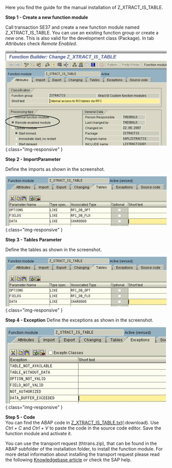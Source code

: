 Here you find the guide for the manual installation of Z_XTRACT_IS_TABLE.

**Step 1 - Create a new function module**

Call transaction SE37 and create a new function module named Z_XTRACT_IS_TABLE. You can use an existing function group or create a new one. This is also valid for the development class (Package).
In tab *Attributes* check *Remote Enabled*.

![Z-Custom-Function-01](/img/content/Z-Custom-Function-01.png){:class="img-responsive" }

**Step 2 - ImportParameter**

Define the imports as shown in the screenshot.

![Z-Custom-Function-03](/img/content/Z-Custom-Function-03.png){:class="img-responsive" }

**Step 3 - Tables Parameter**

Define the tables as shown in the screenshot.

![Z-Custom-Function-03](/img/content/Z-Custom-Function-03.png){:class="img-responsive" }

**Step 4 - Exception**
Define the exceptions as shown in the screenshot.

![Z-Custom-Function-04](/img/content/Z-Custom-Function-04.png){:class="img-responsive" }

**Step 5 - Code**<br>
You can find the ABAP code in [Z_XTRACT_IS_TABLE.txt](/docs/sap-customizing/Z_XTRACT_IS_TABLE.txt){:download}. Use *Ctrl + C* and *Ctrl + V*  to paste the code in the source code editor.
Save the function module and activate it.


You can use the transport request (thtrans.zip), that can be found in the ABAP subfolder of the installation folder, to install the function module. For more detail information about installing the transport request please read the following [Knowledgebase article](https://my.theobald-software.com/index.php?/Knowledgebase/Article/View/68/67/how-to-import-an-sap-transport-request-with-the-transport-management-system-stms) or check the SAP help.